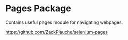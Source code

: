 # Pages Package
Contains useful pages module for navigating webpages.

https://github.com/ZackPlauche/selenium-pages
